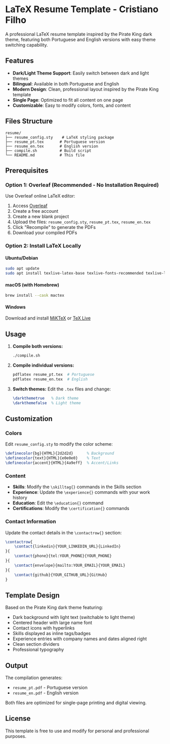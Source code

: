 # LaTeX Resume Template - Cristiano Filho

A professional LaTeX resume template inspired by the Pirate King dark theme, featuring both Portuguese and English versions with easy theme switching capability.

## Features

- **Dark/Light Theme Support**: Easily switch between dark and light themes
- **Bilingual**: Available in both Portuguese and English
- **Modern Design**: Clean, professional layout inspired by the Pirate King template
- **Single Page**: Optimized to fit all content on one page
- **Customizable**: Easy to modify colors, fonts, and content

## Files Structure

```
resume/
├── resume_config.sty    # LaTeX styling package
├── resume_pt.tex       # Portuguese version
├── resume_en.tex       # English version
├── compile.sh          # Build script
└── README.md           # This file
```

## Prerequisites

### Option 1: Overleaf (Recommended - No Installation Required)

Use Overleaf online LaTeX editor:

1. Access [Overleaf](https://www.overleaf.com/)
2. Create a free account
3. Create a new blank project
4. Upload the files: `resume_config.sty`, `resume_pt.tex`, `resume_en.tex`
5. Click "Recompile" to generate the PDFs
6. Download your compiled PDFs

### Option 2: Install LaTeX Locally

#### Ubuntu/Debian

```bash
sudo apt update
sudo apt install texlive-latex-base texlive-fonts-recommended texlive-latex-extra
```

#### macOS (with Homebrew)

```bash
brew install --cask mactex
```

#### Windows

Download and install [MiKTeX](https://miktex.org/) or [TeX Live](https://www.tug.org/texlive/)

## Usage

1. **Compile both versions:**

   ```bash
   ./compile.sh
   ```

2. **Compile individual versions:**

   ```bash
   pdflatex resume_pt.tex  # Portuguese
   pdflatex resume_en.tex  # English
   ```

3. **Switch themes:**
   Edit the `.tex` files and change:
   ```latex
   \darkthemetrue   % Dark theme
   \darkthemefalse  % Light theme
   ```

## Customization

### Colors

Edit `resume_config.sty` to modify the color scheme:

```latex
\definecolor{bg}{HTML}{2d2d2d}      % Background
\definecolor{text}{HTML}{e0e0e0}    % Text
\definecolor{accent}{HTML}{4a9eff}  % Accent/Links
```

### Content

- **Skills**: Modify the `\skilltag{}` commands in the Skills section
- **Experience**: Update the `\experience{}` commands with your work history
- **Education**: Edit the `\education{}` command
- **Certifications**: Modify the `\certification{}` commands

### Contact Information

Update the contact details in the `\contactrow{}` section:

```latex
\contactrow{
    \contact{linkedin}{YOUR_LINKEDIN_URL}{LinkedIn}
}{
    \contact{phone}{tel:YOUR_PHONE}{YOUR_PHONE}
}{
    \contact{envelope}{mailto:YOUR_EMAIL}{YOUR_EMAIL}
}{
    \contact{github}{YOUR_GITHUB_URL}{GitHub}
}
```

## Template Design

Based on the Pirate King dark theme featuring:

- Dark background with light text (switchable to light theme)
- Centered header with large name font
- Contact icons with hyperlinks
- Skills displayed as inline tags/badges
- Experience entries with company names and dates aligned right
- Clean section dividers
- Professional typography

## Output

The compilation generates:

- `resume_pt.pdf` - Portuguese version
- `resume_en.pdf` - English version

Both files are optimized for single-page printing and digital viewing.

## License

This template is free to use and modify for personal and professional purposes.

